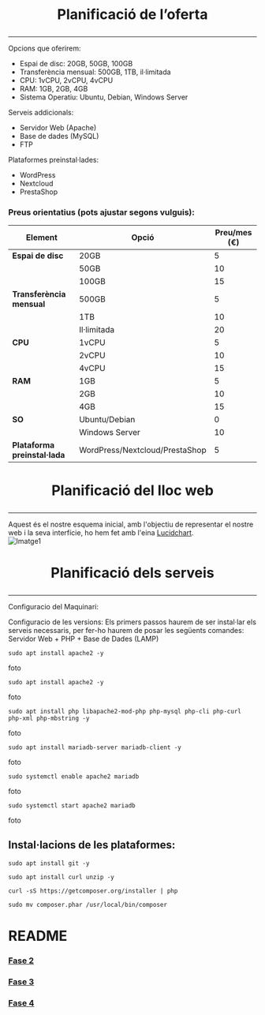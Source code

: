 # <p align="center">  Planificació de l’oferta  </p>
------------
Opcions que oferirem:
- Espai de disc: 20GB, 50GB, 100GB
- Transferència mensual: 500GB, 1TB, il·limitada
- CPU: 1vCPU, 2vCPU, 4vCPU
- RAM: 1GB, 2GB, 4GB
- Sistema Operatiu: Ubuntu, Debian, Windows Server

Serveis addicionals:
- Servidor Web (Apache)
- Base de dades (MySQL)
- FTP

Plataformes preinstal·lades:
- WordPress
- Nextcloud
- PrestaShop

### Preus orientatius (pots ajustar segons vulguis):

| **Element**               | **Opció**                         | **Preu/mes (€)** |
|---------------------------|-----------------------------------|------------------|
| **Espai de disc**         | 20GB                              | 5                |
|                           | 50GB                              | 10               |
|                           | 100GB                             | 15               |
| **Transferència mensual** | 500GB                             | 5                |
|                           | 1TB                               | 10               |
|                           | Il·limitada                       | 20               |
| **CPU**                   | 1vCPU                             | 5                |
|                           | 2vCPU                             | 10               |
|                           | 4vCPU                             | 15               |
| **RAM**                   | 1GB                               | 5                |
|                           | 2GB                               | 10               |
|                           | 4GB                               | 15               |
| **SO**                    | Ubuntu/Debian                     | 0                |
|                           | Windows Server                    | 10               |
| **Plataforma preinstal·lada** | WordPress/Nextcloud/PrestaShop | 5                |


# <p align="center"> Planificació del lloc web  </p>
------------
Aquest és el nostre esquema inicial, amb l'objectiu de representar el nostre web i la seva interfície, ho hem fet amb l'eina [Lucidchart](https://www.lucidchart.com).
<br>
![Imatge1](Imatges/1.png)
<br>

# <p align="center"> Planificació dels serveis  </p>
------------
Configuracio del Maquinari:

Configuracio de les versions:
Els primers passos haurem de ser instal·lar els serveis necessaris, per fer-ho haurem de posar les següents comandes:
Servidor Web + PHP + Base de Dades (LAMP)
```
sudo apt install apache2 -y
```
foto
```
sudo apt install apache2 -y
```
foto
```
sudo apt install php libapache2-mod-php php-mysql php-cli php-curl php-xml php-mbstring -y
```
foto
```
sudo apt install mariadb-server mariadb-client -y
```
foto
```
sudo systemctl enable apache2 mariadb
```
foto
```
sudo systemctl start apache2 mariadb
```
foto

Instal·lacions de les plataformes:
-----------
```
sudo apt install git -y
```

```
sudo apt install curl unzip -y
```

```
curl -sS https://getcomposer.org/installer | php
```

```
sudo mv composer.phar /usr/local/bin/composer
```






# README
### [Fase 2](https://github.com/miguelIH/Projecte-Github/blob/main/01_Projecte-Docker-Orquestradors-Basic/Fase_2_Orquestraci%C3%B3_i_desplegament_amb_Docker_Swarm/Documentacio.md)
### [Fase 3](https://github.com/miguelIH/Projecte-Github/blob/main/01_Projecte-Docker-Orquestradors-Basic/Fase_3_Seguretat_a_Docker_Swarm/Documentacio.md)
### [Fase 4](https://github.com/miguelIH/Projecte-Github/blob/main/01_Projecte-Docker-Orquestradors-Basic/Fase_4_Orquestraci%C3%B3_amb_Kubernetes/Documentacio.md)


